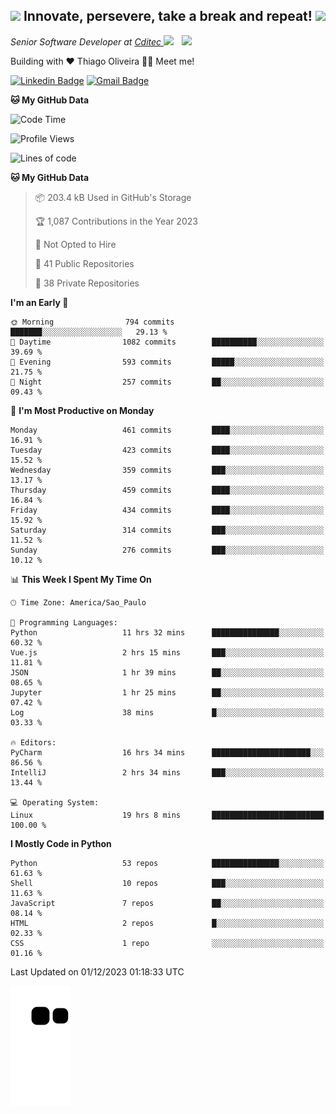 <h2><img src="https://emojis.slackmojis.com/emojis/images/1531849430/4246/blob-sunglasses.gif?1531849430" width="30"/> Innovate, persevere, take a break and repeat! <img src="https://media.giphy.com/media/12oufCB0MyZ1Go/giphy.gif" width="50"></h2>
<img align='right' src="https://media.giphy.com/media/M9gbBd9nbDrOTu1Mqx/giphy.gif" width="230">
<p><em>Senior Software Developer at <a href="https://www.cditec.com.br/">Cditec
</a><img src="https://media.giphy.com/media/WUlplcMpOCEmTGBtBW/giphy.gif" width="30"> 
</em></p>



Building with ❤️ Thiago Oliveira 👋🏽 Meet me!

[![Linkedin Badge](https://img.shields.io/badge/-Thiago-blue?style=flat-square&logo=Linkedin&logoColor=white&link=https://www.linkedin.com/in/tgmarinho/)](https://www.linkedin.com/in/thiagoceconelo/) 
[![Gmail Badge](https://img.shields.io/badge/-thiceconelo@gmail.com-c14438?style=flat-square&logo=Gmail&logoColor=white&link=mailto:thiceconelo@gmail.com)](mailto:thiceconelo@gmail.com)

</em></p>

<!-- <span style="height ">
![Anurag's GitHub stats](https://github-readme-stats.vercel.app/api?username=arthurspk&show_icons=true&theme=tokyonight)
</span> -->

**🐱 My GitHub Data** 
<!--START_SECTION:waka-->
![Code Time](http://img.shields.io/badge/Code%20Time-876%20hrs%2029%20mins-blue)

![Profile Views](http://img.shields.io/badge/Profile%20Views-12-blue)

![Lines of code](https://img.shields.io/badge/From%20Hello%20World%20I%27ve%20Written-4.0%20million%20lines%20of%20code-blue)

**🐱 My GitHub Data** 

> 📦 203.4 kB Used in GitHub's Storage 
 > 
> 🏆 1,087 Contributions in the Year 2023
 > 
> 🚫 Not Opted to Hire
 > 
> 📜 41 Public Repositories 
 > 
> 🔑 38 Private Repositories 
 > 
**I'm an Early 🐤** 

```text
🌞 Morning                794 commits         ███████░░░░░░░░░░░░░░░░░░   29.13 % 
🌆 Daytime                1082 commits        ██████████░░░░░░░░░░░░░░░   39.69 % 
🌃 Evening                593 commits         █████░░░░░░░░░░░░░░░░░░░░   21.75 % 
🌙 Night                  257 commits         ██░░░░░░░░░░░░░░░░░░░░░░░   09.43 % 
```
📅 **I'm Most Productive on Monday** 

```text
Monday                   461 commits         ████░░░░░░░░░░░░░░░░░░░░░   16.91 % 
Tuesday                  423 commits         ████░░░░░░░░░░░░░░░░░░░░░   15.52 % 
Wednesday                359 commits         ███░░░░░░░░░░░░░░░░░░░░░░   13.17 % 
Thursday                 459 commits         ████░░░░░░░░░░░░░░░░░░░░░   16.84 % 
Friday                   434 commits         ████░░░░░░░░░░░░░░░░░░░░░   15.92 % 
Saturday                 314 commits         ███░░░░░░░░░░░░░░░░░░░░░░   11.52 % 
Sunday                   276 commits         ███░░░░░░░░░░░░░░░░░░░░░░   10.12 % 
```


📊 **This Week I Spent My Time On** 

```text
🕑︎ Time Zone: America/Sao_Paulo

💬 Programming Languages: 
Python                   11 hrs 32 mins      ███████████████░░░░░░░░░░   60.32 % 
Vue.js                   2 hrs 15 mins       ███░░░░░░░░░░░░░░░░░░░░░░   11.81 % 
JSON                     1 hr 39 mins        ██░░░░░░░░░░░░░░░░░░░░░░░   08.65 % 
Jupyter                  1 hr 25 mins        ██░░░░░░░░░░░░░░░░░░░░░░░   07.42 % 
Log                      38 mins             █░░░░░░░░░░░░░░░░░░░░░░░░   03.33 % 

🔥 Editors: 
PyCharm                  16 hrs 34 mins      ██████████████████████░░░   86.56 % 
IntelliJ                 2 hrs 34 mins       ███░░░░░░░░░░░░░░░░░░░░░░   13.44 % 

💻 Operating System: 
Linux                    19 hrs 8 mins       █████████████████████████   100.00 % 
```

**I Mostly Code in Python** 

```text
Python                   53 repos            ███████████████░░░░░░░░░░   61.63 % 
Shell                    10 repos            ███░░░░░░░░░░░░░░░░░░░░░░   11.63 % 
JavaScript               7 repos             ██░░░░░░░░░░░░░░░░░░░░░░░   08.14 % 
HTML                     2 repos             █░░░░░░░░░░░░░░░░░░░░░░░░   02.33 % 
CSS                      1 repo              ░░░░░░░░░░░░░░░░░░░░░░░░░   01.16 % 
```




 Last Updated on 01/12/2023 01:18:33 UTC
<!--END_SECTION:waka-->

![Snake animation](https://github.com/rafaballerini/rafaballerini/blob/output/github-contribution-grid-snake.svg)


<!---
ceconelo/ceconelo is a ✨ special ✨ repository because its `README.md` (this file) appears on your GitHub profile.
You can click the Preview link to take a look at your changes.
--->
